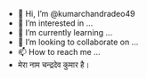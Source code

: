 - 👋 Hi, I’m @kumarchandradeo49
- 👀 I’m interested in ...
- 🌱 I’m currently learning ...
- 💞️ I’m looking to collaborate on ...
- 📫 How to reach me ...
- मेरा नाम चन्द्रदेव कुमार है।
<!---
kumarchandradeo49/kumarchandradeo49 is a ✨ special ✨ repository because its `README.md` (this file) appears on your GitHub profile.
You can click the Preview link to take a look at your changes.
--->
